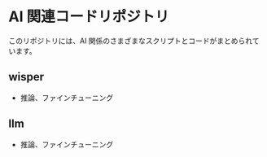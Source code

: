 # AI 関連コードリポジトリ

このリポジトリには、AI 関係のさまざまなスクリプトとコードがまとめられています。

## wisper

- 推論、ファインチューニング

## llm

- 推論、ファインチューニング

